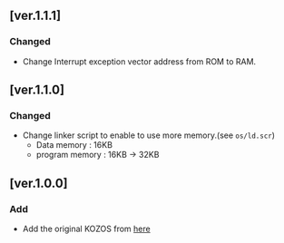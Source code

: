 ## [ver.1.1.1]
### Changed
- Change Interrupt exception vector address from ROM  to RAM.

## [ver.1.1.0]
### Changed
-  Change linker script to enable to use more memory.(see `os/ld.scr`)
	- Data memory 		: 16KB
	- program memory	: 16KB -> 32KB 

## [ver.1.0.0]
### Add
- Add the original KOZOS from [here](https://github.com/envzhu/kozosbook-pic/tree/master/12/os)
